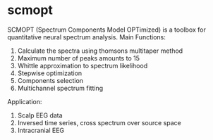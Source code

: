 # scmopt
SCMOPT (Spectrum Components Model OPTimized) is a toolbox for quantitative neural spectrum analysis.
Main Functions:
1) Calculate the spectra using thomsons multitaper method
2) Maximum number of peaks amounts to 15
3) Whittle approximation to spectrum likelihood
4) Stepwise optimization
5) Components selection
6) Multichannel spectrum fitting

Application:
1) Scalp EEG data
2) Inversed time series, cross spectrum over source space
3) Intracranial EEG